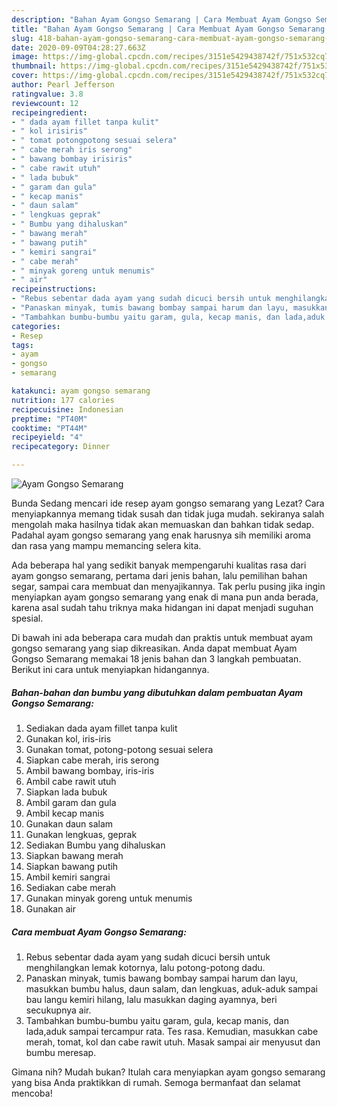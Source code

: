```yaml
---
description: "Bahan Ayam Gongso Semarang | Cara Membuat Ayam Gongso Semarang Yang Sedap"
title: "Bahan Ayam Gongso Semarang | Cara Membuat Ayam Gongso Semarang Yang Sedap"
slug: 418-bahan-ayam-gongso-semarang-cara-membuat-ayam-gongso-semarang-yang-sedap
date: 2020-09-09T04:28:27.663Z
image: https://img-global.cpcdn.com/recipes/3151e5429438742f/751x532cq70/ayam-gongso-semarang-foto-resep-utama.jpg
thumbnail: https://img-global.cpcdn.com/recipes/3151e5429438742f/751x532cq70/ayam-gongso-semarang-foto-resep-utama.jpg
cover: https://img-global.cpcdn.com/recipes/3151e5429438742f/751x532cq70/ayam-gongso-semarang-foto-resep-utama.jpg
author: Pearl Jefferson
ratingvalue: 3.8
reviewcount: 12
recipeingredient:
- " dada ayam fillet tanpa kulit"
- " kol irisiris"
- " tomat potongpotong sesuai selera"
- " cabe merah iris serong"
- " bawang bombay irisiris"
- " cabe rawit utuh"
- " lada bubuk"
- " garam dan gula"
- " kecap manis"
- " daun salam"
- " lengkuas geprak"
- " Bumbu yang dihaluskan"
- " bawang merah"
- " bawang putih"
- " kemiri sangrai"
- " cabe merah"
- " minyak goreng untuk menumis"
- " air"
recipeinstructions:
- "Rebus sebentar dada ayam yang sudah dicuci bersih untuk menghilangkan lemak kotornya, lalu potong-potong dadu."
- "Panaskan minyak, tumis bawang bombay sampai harum dan layu, masukkan bumbu halus, daun salam, dan lengkuas, aduk-aduk sampai bau langu kemiri hilang, lalu masukkan daging ayamnya, beri secukupnya air."
- "Tambahkan bumbu-bumbu yaitu garam, gula, kecap manis, dan lada,aduk sampai tercampur rata. Tes rasa. Kemudian, masukkan cabe merah, tomat, kol dan cabe rawit utuh. Masak sampai air menyusut dan bumbu meresap."
categories:
- Resep
tags:
- ayam
- gongso
- semarang

katakunci: ayam gongso semarang 
nutrition: 177 calories
recipecuisine: Indonesian
preptime: "PT40M"
cooktime: "PT44M"
recipeyield: "4"
recipecategory: Dinner

---
```



![Ayam Gongso Semarang](https://img-global.cpcdn.com/recipes/3151e5429438742f/751x532cq70/ayam-gongso-semarang-foto-resep-utama.jpg)

Bunda Sedang mencari ide resep ayam gongso semarang yang Lezat? Cara menyiapkannya memang tidak susah dan tidak juga mudah. sekiranya salah mengolah maka hasilnya tidak akan memuaskan dan bahkan tidak sedap. Padahal ayam gongso semarang yang enak harusnya sih memiliki aroma dan rasa yang mampu memancing selera kita.

Ada beberapa hal yang sedikit banyak mempengaruhi kualitas rasa dari ayam gongso semarang, pertama dari jenis bahan, lalu pemilihan bahan segar, sampai cara membuat dan menyajikannya. Tak perlu pusing jika ingin menyiapkan ayam gongso semarang yang enak di mana pun anda berada, karena asal sudah tahu triknya maka hidangan ini dapat menjadi suguhan spesial.




Di bawah ini ada beberapa cara mudah dan praktis untuk membuat ayam gongso semarang yang siap dikreasikan. Anda dapat membuat Ayam Gongso Semarang memakai 18 jenis bahan dan 3 langkah pembuatan. Berikut ini cara untuk menyiapkan hidangannya.

<!--inarticleads1-->

##### Bahan-bahan dan bumbu yang dibutuhkan dalam pembuatan Ayam Gongso Semarang:

1. Sediakan  dada ayam fillet tanpa kulit
1. Gunakan  kol, iris-iris
1. Gunakan  tomat, potong-potong sesuai selera
1. Siapkan  cabe merah, iris serong
1. Ambil  bawang bombay, iris-iris
1. Ambil  cabe rawit utuh
1. Siapkan  lada bubuk
1. Ambil  garam dan gula
1. Ambil  kecap manis
1. Gunakan  daun salam
1. Gunakan  lengkuas, geprak
1. Sediakan  Bumbu yang dihaluskan
1. Siapkan  bawang merah
1. Siapkan  bawang putih
1. Ambil  kemiri sangrai
1. Sediakan  cabe merah
1. Gunakan  minyak goreng untuk menumis
1. Gunakan  air




<!--inarticleads2-->

##### Cara membuat Ayam Gongso Semarang:

1. Rebus sebentar dada ayam yang sudah dicuci bersih untuk menghilangkan lemak kotornya, lalu potong-potong dadu.
1. Panaskan minyak, tumis bawang bombay sampai harum dan layu, masukkan bumbu halus, daun salam, dan lengkuas, aduk-aduk sampai bau langu kemiri hilang, lalu masukkan daging ayamnya, beri secukupnya air.
1. Tambahkan bumbu-bumbu yaitu garam, gula, kecap manis, dan lada,aduk sampai tercampur rata. Tes rasa. Kemudian, masukkan cabe merah, tomat, kol dan cabe rawit utuh. Masak sampai air menyusut dan bumbu meresap.




Gimana nih? Mudah bukan? Itulah cara menyiapkan ayam gongso semarang yang bisa Anda praktikkan di rumah. Semoga bermanfaat dan selamat mencoba!

